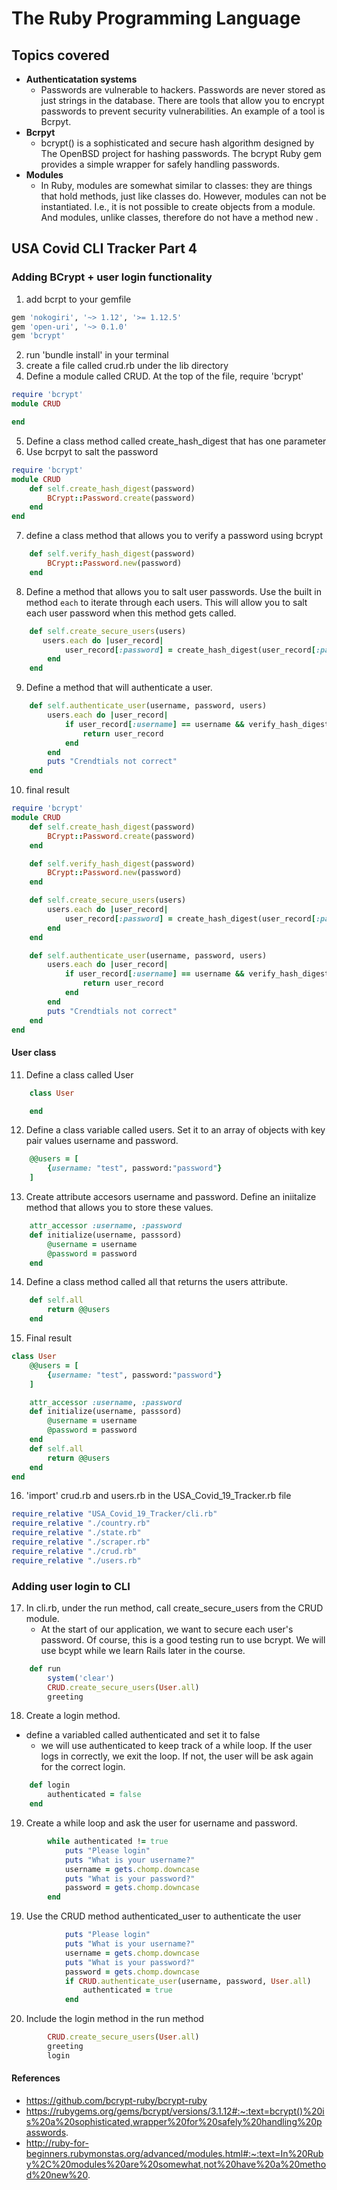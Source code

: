 # The Ruby Programming Language

## Topics covered
- **Authenticatation systems**
  - Passwords are vulnerable to hackers. Passwords are never stored as just strings in the database. There are tools that allow you to encrypt passwords to prevent security vulnerabilities. An example of a tool is Bcrpyt.
- **Bcrpyt**
  - bcrypt() is a sophisticated and secure hash algorithm designed by The OpenBSD project for hashing passwords. The bcrypt Ruby gem provides a simple wrapper for safely handling passwords.
- **Modules**
  - In Ruby, modules are somewhat similar to classes: they are things that hold methods, just like classes do. However, modules can not be instantiated. I.e., it is not possible to create objects from a module. And modules, unlike classes, therefore do not have a method new .
## USA Covid CLI Tracker Part 4

### Adding BCrypt + user login functionality

1. add bcrpt to your gemfile

```ruby
gem 'nokogiri', '~> 1.12', '>= 1.12.5'
gem 'open-uri', '~> 0.1.0'
gem 'bcrypt'
```
2. run 'bundle install' in your terminal
3. create a file called crud.rb under the lib directory
4. Define a module called CRUD. At the top of the file, require 'bcrypt'
```ruby
require 'bcrypt'
module CRUD

end
```
5. Define a class method called create_hash_digest that has one parameter
6. Use bcrpyt to salt the password

```ruby
require 'bcrypt'
module CRUD
    def self.create_hash_digest(password)
        BCrypt::Password.create(password)
    end
end
```
7. define a class method that allows you to verify a password using bcrypt

```ruby 
    def self.verify_hash_digest(password)
        BCrypt::Password.new(password)
    end
```

8. Define a method that allows you to salt user passwords. Use the built in method ```each``` to iterate through each users. This will allow you to salt each user password when this method gets called.

```ruby
    def self.create_secure_users(users)
       users.each do |user_record|
            user_record[:password] = create_hash_digest(user_record[:password])
        end
    end
```

9. Define a method that will authenticate a user.

```ruby
    def self.authenticate_user(username, password, users)
        users.each do |user_record|
            if user_record[:username] == username && verify_hash_digest(user_record[:password]) == password 
                return user_record
            end
        end
        puts "Crendtials not correct"
    end
```

10. final result

```ruby
require 'bcrypt'
module CRUD
    def self.create_hash_digest(password)
        BCrypt::Password.create(password)
    end

    def self.verify_hash_digest(password)
        BCrypt::Password.new(password)
    end

    def self.create_secure_users(users)
        users.each do |user_record|
            user_record[:password] = create_hash_digest(user_record[:password])
        end
    end

    def self.authenticate_user(username, password, users)
        users.each do |user_record|
            if user_record[:username] == username && verify_hash_digest(user_record[:password]) == password 
                return user_record
            end
        end
        puts "Crendtials not correct"
    end
end
```
#### User class

11. Define a class called User

```ruby
    class User

    end
```

12. Define a class variable called users. Set it to an array of objects with key pair values username and password.
```ruby
    @@users = [
        {username: "test", password:"password"}
    ]
```
13. Create attribute accesors username and password. Define an iniitalize method that allows you to store these values.

```ruby
    attr_accessor :username, :password
    def initialize(username, passsord)
        @username = username
        @password = password
    end
```
14. Define a class method called all that returns the users attribute.

```ruby
    def self.all 
        return @@users
    end
```

15. Final result

```ruby
class User 
    @@users = [
        {username: "test", password:"password"}
    ]

    attr_accessor :username, :password
    def initialize(username, passsord)
        @username = username
        @password = password
    end
    def self.all 
        return @@users
    end
end
```

16. 'import' crud.rb and users.rb in the USA_Covid_19_Tracker.rb file

```ruby
require_relative "USA_Covid_19_Tracker/cli.rb"
require_relative "./country.rb"
require_relative "./state.rb"
require_relative "./scraper.rb"
require_relative "./crud.rb"
require_relative "./users.rb"
```

### Adding user login to CLI

17. In cli.rb, under the run method, call create_secure_users from the CRUD module.
    - At the start of our application, we want to secure each user's password. Of course, this is a good testing run to use bcrypt. We will use bcypt while we learn Rails later in the course.

```ruby
    def run
        system('clear')
        CRUD.create_secure_users(User.all)
        greeting
```

18. Create a login method. 

- define a variabled called authenticated and set it to false
    - we will use authenticated to keep track of a while loop. If the user logs in correctly, we exit the loop. If not, the user will be ask again for the correct login.
```ruby 
    def login
        authenticated = false
    end
```

19. Create a while loop and ask the user for username and password.

```ruby
        while authenticated != true
            puts "Please login"
            puts "What is your username?"
            username = gets.chomp.downcase
            puts "What is your password?"
            password = gets.chomp.downcase
        end
```


19. Use the CRUD method authenticated_user to authenticate the user 

```ruby 
            puts "Please login"
            puts "What is your username?"
            username = gets.chomp.downcase
            puts "What is your password?"
            password = gets.chomp.downcase
            if CRUD.authenticate_user(username, password, User.all)
                authenticated = true
            end
```

20. Include the login method in the run method

```ruby
        CRUD.create_secure_users(User.all)
        greeting
        login
```
#### References
- https://github.com/bcrypt-ruby/bcrypt-ruby
- https://rubygems.org/gems/bcrypt/versions/3.1.12#:~:text=bcrypt()%20is%20a%20sophisticated,wrapper%20for%20safely%20handling%20passwords.
- http://ruby-for-beginners.rubymonstas.org/advanced/modules.html#:~:text=In%20Ruby%2C%20modules%20are%20somewhat,not%20have%20a%20method%20new%20.